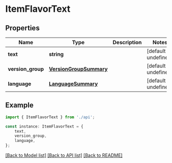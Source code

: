 # ItemFlavorText


## Properties

Name | Type | Description | Notes
------------ | ------------- | ------------- | -------------
**text** | **string** |  | [default to undefined]
**version_group** | [**VersionGroupSummary**](VersionGroupSummary.md) |  | [default to undefined]
**language** | [**LanguageSummary**](LanguageSummary.md) |  | [default to undefined]

## Example

```typescript
import { ItemFlavorText } from './api';

const instance: ItemFlavorText = {
    text,
    version_group,
    language,
};
```

[[Back to Model list]](../README.md#documentation-for-models) [[Back to API list]](../README.md#documentation-for-api-endpoints) [[Back to README]](../README.md)
